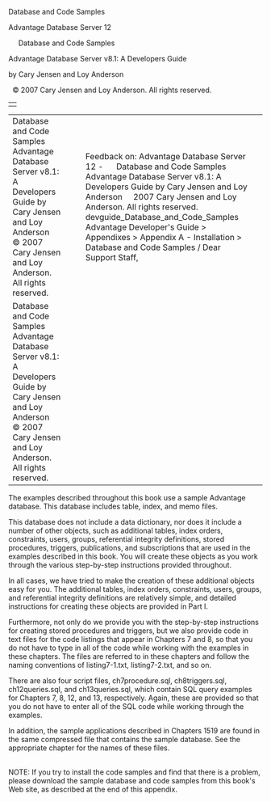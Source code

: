 Database and Code Samples




Advantage Database Server 12  

     Database and Code Samples

Advantage Database Server v8.1: A Developers Guide

by Cary Jensen and Loy Anderson

  © 2007 Cary Jensen and Loy Anderson. All rights reserved.

|  |
| --- |
|  |

|  |  |  |  |  |
| --- | --- | --- | --- | --- |
| Database and Code Samples  Advantage Database Server v8.1: A Developers Guide  by Cary Jensen and Loy Anderson    © 2007 Cary Jensen and Loy Anderson. All rights reserved. |  |  | Feedback on: Advantage Database Server 12 -      Database and Code Samples Advantage Database Server v8.1: A Developers Guide by Cary Jensen and Loy Anderson     2007 Cary Jensen and Loy Anderson. All rights reserved. devguide\_Database\_and\_Code\_Samples Advantage Developer's Guide > Appendixes > Appendix A - Installation > Database and Code Samples / Dear Support Staff, |  |
| Database and Code Samples  Advantage Database Server v8.1: A Developers Guide  by Cary Jensen and Loy Anderson    © 2007 Cary Jensen and Loy Anderson. All rights reserved. |  |  |  |  |

The examples described throughout this book use a sample Advantage database. This database includes table, index, and memo files.

This database does not include a data dictionary, nor does it include a number of other objects, such as additional tables, index orders, constraints, users, groups, referential integrity definitions, stored procedures, triggers, publications, and subscriptions that are used in the examples described in this book. You will create these objects as you work through the various step-by-step instructions provided throughout.

In all cases, we have tried to make the creation of these additional objects easy for you. The additional tables, index orders, constraints, users, groups, and referential integrity definitions are relatively simple, and detailed instructions for creating these objects are provided in Part I.

Furthermore, not only do we provide you with the step-by-step instructions for creating stored procedures and triggers, but we also provide code in text files for the code listings that appear in Chapters 7 and 8, so that you do not have to type in all of the code while working with the examples in these chapters. The files are referred to in these chapters and follow the naming conventions of listing7-1.txt, listing7-2.txt, and so on.

There are also four script files, ch7procedure.sql, ch8triggers.sql, ch12queries.sql, and ch13queries.sql, which contain SQL query examples for Chapters 7, 8, 12, and 13, respectively. Again, these are provided so that you do not have to enter all of the SQL code while working through the examples.

In addition, the sample applications described in Chapters 1519 are found in the same compressed file that contains the sample database. See the appropriate chapter for the names of these files.

   
NOTE: If you try to install the code samples and find that there is a problem, please download the sample database and code samples from this book's Web site, as described at the end of this appendix.